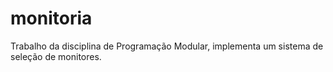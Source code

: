 # monitoria
Trabalho da disciplina de Programação Modular, implementa um sistema de seleção de monitores.
